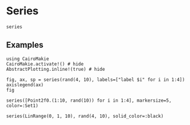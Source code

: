 # Series

```@docs
series
```

## Examples

```@example 1
using CairoMakie
CairoMakie.activate!() # hide
AbstractPlotting.inline!(true) # hide

fig, ax, sp = series(rand(4, 10), labels=["label $i" for i in 1:4])
axislegend(ax)
fig
```

```@example 1
series([Point2f0.(1:10, rand(10)) for i in 1:4], markersize=5, color=:Set1)
```

```@example 1
series(LinRange(0, 1, 10), rand(4, 10), solid_color=:black)
```
